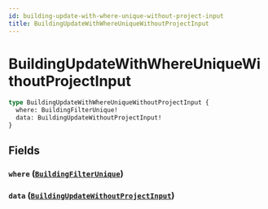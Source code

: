 ```yaml
---
id: building-update-with-where-unique-without-project-input
title: BuildingUpdateWithWhereUniqueWithoutProjectInput
---
```


 # BuildingUpdateWithWhereUniqueWithoutProjectInput





```graphql
type BuildingUpdateWithWhereUniqueWithoutProjectInput {
  where: BuildingFilterUnique!
  data: BuildingUpdateWithoutProjectInput!
}
```


## Fields

### `where` ([`BuildingFilterUnique`](/inputs/building-filter-unique))




### `data` ([`BuildingUpdateWithoutProjectInput`](/inputs/building-update-without-project-input))






